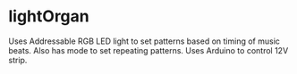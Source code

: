# lightOrgan

Uses Addressable RGB LED light to set patterns based on timing of music beats. 
Also has mode to set repeating patterns.
Uses Arduino to control 12V strip.